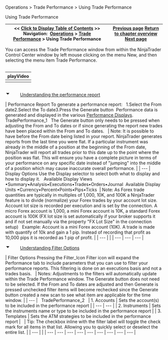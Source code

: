 ﻿


Operations \> Trade Performance \> Using Trade Performance






















Using Trade Performance







| \<\< [Click to Display Table of Contents](using_trade_performance.md) \>\> **Navigation:**     [Operations](operations-1.md) \> [Trade Performance](trade_performance-1.md) \> Using Trade Performance | [Previous page](trade_performance-1.md) [Return to chapter overview](trade_performance-1.md) [Next page](performance_displays-1.md) |
| --- | --- |














You can access the Trade Performance window from within the NinjaTrader Control Center window by left mouse clicking on the menu New, and then selecting the menu item Trade Performance.


## 




| playVideo |
| --- |
|  |



## 


![tog_minus](tog_minus-1.gif)        [Understanding the performance report](javascript:HMToggle('toggle','UnderstandingThePerformanceReport','UnderstandingThePerformanceReport_ICON'))




| Performance Report To generate a performance report:   1\.Select the From date2\.Select the To date3\.Press the Generate button  Performance data is generated and displayed in the various [Performance Displays](performance_displays-1.md).   TradePerformance_1   The Generate button only needs to be pressed when adjusting the From and To dates or if since generating the report new trades have been placed within the From and To dates.     | Note:  It is possible to have before the From date being listed in your report. NinjaTrader generates reports from the last time you were flat. If a particular instrument was already in the middle of a position at the beginning of the From date, NinjaTrader will report all trades prior to this date up to the point where the position was flat. This will ensure you have a complete picture in terms of your performance on any specific date instead of "jumping" into the middle of a position which may cause inaccurate overall performance. | | --- |      Display Options Use the Display selector to select both what to display and how to display it.   Available Display Views •Summary•Analysis•Executions•Trades•Orders•Journal  Available Display Units •Currency•Percent•Points•Pips•Ticks    | Note: As Forex trade quantities are typically in multiples of 1,000, 10K, and 100K a NinjaTrader feature is to divide (normalize) your Forex trades by your account lot size. Account lot size is recorded per execution and is set by the connection. A micro Forex account is 1,000, a mini Forex account is 10K, a standard Forex account is 100K (FX lot size is set automatically if your broker supports it and if not set manually via the property "FX Lot Size" in the connection setup)   Example: Account is a mini Forex account (10K). A trade is made with quantify of 10k and gain a 1 pip. Instead of recording that profit as 10,000 pips it is recorded as 1 pip of profit. | | --- | |
| --- | --- | --- |



![tog_minus](tog_minus-1.gif)        [Understanding Filter Options](javascript:HMToggle('toggle','UnderstandingFilterOptions','UnderstandingFilterOptions_ICON'))




| Filter Options Pressing the Filter_Icon Filter icon will expand the Performance tab to include parameters that you can use to filter your performance reports. This filtering is done on an executions basis and not a trades basis.      | Notes:  Adjustments to the filters will automatically update within the Trade Performance window. The Generate button does not need to be selected. If the From and To dates are adjusted and then Generate is pressed unchecked filter items will become rechecked since the Generate button created a new scan to see what item are applicable for the time window. | | --- |      TradePerformance_2     | 1\. Accounts | Sets the account(s) to be included in the performance report | | --- | --- | | 2\. Instruments | Sets the instruments name or type to be included in the performance report | | 3\. Templates | Sets the ATM strategies to be included in the performance report |        | Tip: The checkbox inline with the filter label will toggle the check mark for all items in that list. Allowing you to quickly select or deselect the entire list. | | --- | |
| --- | --- | --- | --- | --- | --- | --- | --- | --- |










